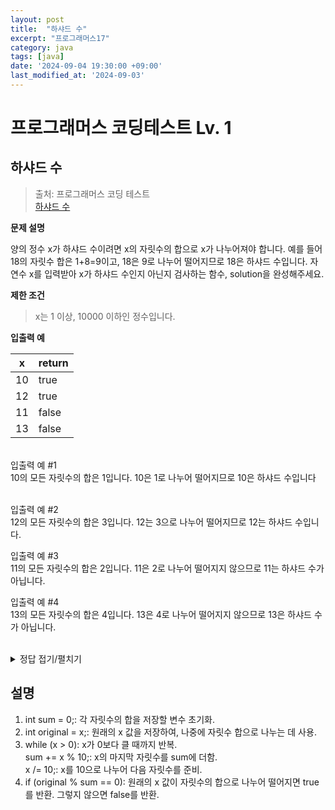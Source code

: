 ```yaml
---
layout: post
title:  "하샤드 수"
excerpt: "프로그래머스17"
category: java
tags: [java]
date: '2024-09-04 19:30:00 +09:00'
last_modified_at: '2024-09-03'
---
```


# 프로그래머스 코딩테스트 Lv. 1

## 하샤드 수

> 출처: 프로그래머스 코딩 테스트<br> 
> [하샤드 수](https://school.programmers.co.kr/learn/courses/30/lessons/12947) <br>

**문제 설명**<br>

양의 정수 x가 하샤드 수이려면 x의 자릿수의 합으로 x가 나누어져야 합니다. 예를 들어 18의 자릿수 합은 1+8=9이고, 18은 9로 나누어 떨어지므로 18은 하샤드 수입니다. 자연수 x를 입력받아 x가 하샤드 수인지 아닌지 검사하는 함수, solution을 완성해주세요.<br>

**제한 조건**
> x는 1 이상, 10000 이하인 정수입니다.<br>


**입출력 예**

| x   | return |
| --- | ------ |
| 10  | true   |
| 12  | true   |
| 11  | false  |
| 13  | false  |


<br>
입출력 예 #1<br>
10의 모든 자릿수의 합은 1입니다. 10은 1로 나누어 떨어지므로 10은 하샤드 수입니다<br>
<br>

입출력 예 #2<br>
12의 모든 자릿수의 합은 3입니다. 12는 3으로 나누어 떨어지므로 12는 하샤드 수입니다.<br>

입출력 예 #3<br>
11의 모든 자릿수의 합은 2입니다. 11은 2로 나누어 떨어지지 않으므로 11는 하샤드 수가 아닙니다.<br>

입출력 예 #4<br>
13의 모든 자릿수의 합은 4입니다. 13은 4로 나누어 떨어지지 않으므로 13은 하샤드 수가 아닙니다.<br><br/>


<details>
<summary>정답 접기/펼치기</summary>
<div markdown="1">

```java
class Solution {
    public boolean solution(int x) {
        int sum = 0;
        int original = x;
        
        // 각 자릿수의 합을 구함
        while (x > 0) {
            sum += x % 10; // x의 마지막 자릿수를 sum에 더함
            x /= 10; // x를 10으로 나눠서 다음 자릿수를 준비함
        }
        
        // x가 자릿수 합으로 나누어지는지 확인
        if (original % sum == 0) {
            return true; // 나누어지면 하샤드 수
        } else {
            return false; // 나누어지지 않으면 하샤드 수 아님
        }
    }
}
```

</div>
</details>



## 설명

1. int sum = 0;: 각 자릿수의 합을 저장할 변수 초기화.<br>
2. int original = x;: 원래의 x 값을 저장하여, 나중에 자릿수 합으로 나누는 데 사용.<br>
3. while (x > 0): x가 0보다 클 때까지 반복.<br>
sum += x % 10;: x의 마지막 자릿수를 sum에 더함.<br>
x /= 10;: x를 10으로 나누어 다음 자릿수를 준비.<br>
4. if (original % sum == 0): 원래의 x 값이 자릿수의 합으로 나누어 떨어지면 true를 반환. 그렇지 않으면 false를 반환.<br>
